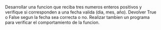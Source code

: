 Desarrollar una funcion que reciba tres numeros enteros positivos y verifique si corresponden a una fecha valida
(dia, mes, año). Devolver True o False segun la fecha sea correcta o no. Realizar tambien un programa para
verificar el comportamiento de la funcion.